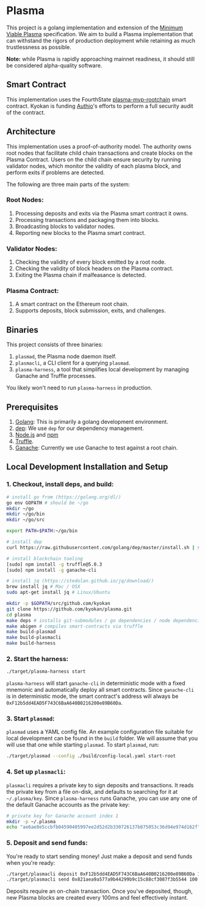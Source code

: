# Plasma

This project is a golang implementation and extension of the [Minimum Viable Plasma](https://ethresear.ch/t/minimal-viable-plasma/426) specification. We aim to build a Plasma implementation that can withstand the rigors of production deployment while retaining as much trustlessness as possible.

**Note:** while Plasma is rapidly approaching mainnet readiness, it should still be considered alpha-quality software.

## Smart Contract

This implementation uses the FourthState [plasma-mvp-rootchain](https://github.com/FourthState/plasma-mvp-rootchain) smart contract. Kyokan is funding [Authio](https://authio.org/)'s efforts to perform a full security audit of the contract.

## Architecture

This implementation uses a proof-of-authority model. The authority owns root nodes that facilitate child chain transactions and create blocks on the Plasma Contract. Users on the child chain ensure security by running validator nodes, which monitor the validity of each plasma block, and perform exits if problems are detected.

The following are three main parts of the system:

### Root Nodes:

1. Processing deposits and exits via the Plasma smart contract it owns.
2. Processing transactions and packaging them into blocks.
3. Broadcasting blocks to validator nodes.
4. Reporting new blocks to the Plasma smart contract.

### Validator Nodes:

1. Checking the validity of every block emitted by a root node.
1. Checking the validity of block headers on the Plasma contract.
2. Exiting the Plasma chain if malfeasance is detected.

### Plasma Contract:

1. A smart contract on the Ethereum root chain.
2. Supports deposits, block submission, exits, and challenges.

## Binaries

This project consists of three binaries:

1. `plasmad`, the Plasma node daemon itself.
2. `plasmacli`, a CLI client for a querying `plasmad`.
3. `plasma-harness`, a tool that simplifies local development by managing Ganache and Truffle processes.

You likely won't need to run `plasma-harness` in production.

## Prerequisites

1. [Golang](https://golang.org/doc/install): This is primarily a golang development environment.
2. [dep](https://github.com/golang/dep): We use ```dep``` for our dependency management.
3. [Node.js](https://nodejs.org/en/) and [npm](https://www.npmjs.com/get-npm)
4. [Truffle](http://truffleframework.com/docs/getting_started/installation).
5. [Ganache](https://github.com/trufflesuite/ganache): Currently we use Ganache to test against a root chain.

## Local Development Installation and Setup

### 1. Checkout, install deps, and build:

```bash
# install go from (https://golang.org/dl/)
go env GOPATH # should be ~/go
mkdir ~/go
mkdir ~/go/bin
mkdir ~/go/src

export PATH=$PATH:~/go/bin

# install dep
curl https://raw.githubusercontent.com/golang/dep/master/install.sh | sh

# install blockchain tooling
[sudo] npm install -g truffle@5.0.3
[sudo] npm install -g ganache-cli

# install jq (https://stedolan.github.io/jq/download/)
brew install jq # Mac / OSX
sudo apt-get install jq # Linux/Ubuntu

mkdir -p $GOPATH/src/github.com/kyokan
git clone https://github.com/kyokan/plasma.git
cd plasma
make deps # installs git-submodules / go dependencies / node dependencies
make abigen # compiles smart-contracts via truffle
make build-plasmad
make build-plasmacli
make build-harness
```

### 2. Start the harness:

```bash
./target/plasma-harness start
```

`plasma-harness` will start `ganache-cli` in deterministic mode with a fixed mnemonic and automatically deploy all smart contracts. Since `ganache-cli` is in deterministic mode, the smart contract's address will always be `0xF12b5dd4EAD5F743C6BaA640B0216200e89B60Da`.

### 3. Start `plasmad`:

`plasmad` uses a YAML config file. An example configuration file suitable for local development can be found in the `build` folder. We will assume that you will use that one while starting `plasmad`. To start `plasmad`, run:

```bash
./target/plasmad --config ./build/config-local.yaml start-root
```

### 4. Set up `plasmacli`:

`plasmacli` requires a private key to sign deposits and transactions. It reads the private key from a file on-disk, and defaults to searching for it at `~/.plasma/key`. Since `plasma-harness` runs Ganache, you can use any one of the default Ganache accounts as the private key:

```bash
# private key for Ganache account index 1
mkdir -p ~/.plasma
echo "ae6ae8e5ccbfb04590405997ee2d52d2b330726137b875053c36d94e974d162f" > ~/.plasma/key
```

### 5. Deposit and send funds:

You're ready to start sending money! Just make a deposit and send funds when you're ready:

```bash
./target/plasmacli deposit 0xF12b5dd4EAD5F743C6BaA640B0216200e89B60Da 1000000
./target/plasmacli send 0x821aea9a577a9b44299b9c15c88cf3087f3b5544 100
```

Deposits require an on-chain transaction. Once you've deposited, though, new Plasma blocks are created every 100ms and feel effectively instant.
